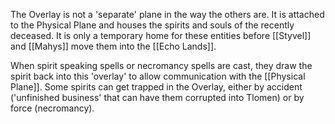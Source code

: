 The Overlay is not a 'separate' plane in the way the others are. It is attached to the Physical Plane and houses the spirits and souls of the recently deceased. It is only a temporary home for these entities before [[Styvel]] and [[Mahys]] move them into the [[Echo Lands]]. 

When spirit speaking spells or necromancy spells are cast, they draw the spirit back into this 'overlay' to allow communication with the [[Physical Plane]]. Some spirits can get trapped in the Overlay, either by accident ('unfinished business' that can have them corrupted into Tlomen) or by force (necromancy). 

